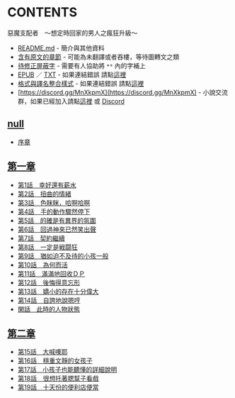 # CONTENTS

惡魔支配者　～想定時回家的男人之瘋狂升級～


- [README.md](README.md) - 簡介與其他資料
- [含有原文的章節](ja.md) - 可能為未翻譯或者吞樓，等待圖轉文之類
- [待修正屏蔽字](%E5%BE%85%E4%BF%AE%E6%AD%A3%E5%B1%8F%E8%94%BD%E5%AD%97.md) - 需要有人協助將 `**` 內的字補上
- [EPUB](https://gitlab.com/demonovel/epub-txt/blob/master/kakuyomu_out/%E6%83%A1%E9%AD%94%E6%94%AF%E9%85%8D%E8%80%85%E3%80%80%EF%BD%9E%E6%83%B3%E5%AE%9A%E6%99%82%E5%9B%9E%E5%AE%B6%E7%9A%84%E7%94%B7%E4%BA%BA%E4%B9%8B%E7%98%8B%E7%8B%82%E5%8D%87%E7%B4%9A%EF%BD%9E.epub) ／ [TXT](https://gitlab.com/demonovel/epub-txt/blob/master/kakuyomu_out/out/%E6%83%A1%E9%AD%94%E6%94%AF%E9%85%8D%E8%80%85%E3%80%80%EF%BD%9E%E6%83%B3%E5%AE%9A%E6%99%82%E5%9B%9E%E5%AE%B6%E7%9A%84%E7%94%B7%E4%BA%BA%E4%B9%8B%E7%98%8B%E7%8B%82%E5%8D%87%E7%B4%9A.out.txt) - 如果連結錯誤 請點[這裡](https://gitlab.com/demonovel/epub-txt/tree/master)
- [格式與譯名整合樣式](https://github.com/bluelovers/node-novel/blob/master/lib/locales/%E6%83%A1%E9%AD%94%E6%94%AF%E9%85%8D%E8%80%85%E3%80%80%EF%BD%9E%E6%83%B3%E5%AE%9A%E6%99%82%E5%9B%9E%E5%AE%B6%E7%9A%84%E7%94%B7%E4%BA%BA%E4%B9%8B%E7%98%8B%E7%8B%82%E5%8D%87%E7%B4%9A%EF%BD%9E.ts) - 如果連結錯誤 請點[這裡](https://github.com/bluelovers/node-novel/tree/master/lib/locales)
- [https://discord.gg/MnXkpmX](https://discord.gg/MnXkpmX) - 小說交流群，如果已經加入請點[這裡](https://discordapp.com/channels/467794087769014273/467794088285175809) 或 [Discord](https://discordapp.com/channels/@me)


## [null](00000_null)

- [序章](00000_null/00000_%E5%BA%8F%E7%AB%A0.txt)


## [第一章](00010_%E7%AC%AC%E4%B8%80%E7%AB%A0)

- [第1話　幸好還有薪水](00010_%E7%AC%AC%E4%B8%80%E7%AB%A0/00000_%E7%AC%AC1%E8%A9%B1%E3%80%80%E5%B9%B8%E5%A5%BD%E9%82%84%E6%9C%89%E8%96%AA%E6%B0%B4.txt)
- [第2話　扭曲的情緒](00010_%E7%AC%AC%E4%B8%80%E7%AB%A0/00010_%E7%AC%AC2%E8%A9%B1%E3%80%80%E6%89%AD%E6%9B%B2%E7%9A%84%E6%83%85%E7%B7%92.txt)
- [第3話　色眯眯，哈啊哈啊](00010_%E7%AC%AC%E4%B8%80%E7%AB%A0/00020_%E7%AC%AC3%E8%A9%B1%E3%80%80%E8%89%B2%E7%9C%AF%E7%9C%AF%EF%BC%8C%E5%93%88%E5%95%8A%E5%93%88%E5%95%8A.txt)
- [第4話　手的動作驟然停下](00010_%E7%AC%AC%E4%B8%80%E7%AB%A0/00030_%E7%AC%AC4%E8%A9%B1%E3%80%80%E6%89%8B%E7%9A%84%E5%8B%95%E4%BD%9C%E9%A9%9F%E7%84%B6%E5%81%9C%E4%B8%8B.txt)
- [第5話　的確是有異界的氛圍](00010_%E7%AC%AC%E4%B8%80%E7%AB%A0/00040_%E7%AC%AC5%E8%A9%B1%E3%80%80%E7%9A%84%E7%A2%BA%E6%98%AF%E6%9C%89%E7%95%B0%E7%95%8C%E7%9A%84%E6%B0%9B%E5%9C%8D.txt)
- [第6話　回過神來已然笑出聲](00010_%E7%AC%AC%E4%B8%80%E7%AB%A0/00050_%E7%AC%AC6%E8%A9%B1%E3%80%80%E5%9B%9E%E9%81%8E%E7%A5%9E%E4%BE%86%E5%B7%B2%E7%84%B6%E7%AC%91%E5%87%BA%E8%81%B2.txt)
- [第7話　契約繼續](00010_%E7%AC%AC%E4%B8%80%E7%AB%A0/00060_%E7%AC%AC7%E8%A9%B1%E3%80%80%E5%A5%91%E7%B4%84%E7%B9%BC%E7%BA%8C.txt)
- [第8話　一定是戦闘狂](00010_%E7%AC%AC%E4%B8%80%E7%AB%A0/00070_%E7%AC%AC8%E8%A9%B1%E3%80%80%E4%B8%80%E5%AE%9A%E6%98%AF%E6%88%A6%E9%97%98%E7%8B%82.txt)
- [第9話　猶如迫不及待的小孩一般](00010_%E7%AC%AC%E4%B8%80%E7%AB%A0/00080_%E7%AC%AC9%E8%A9%B1%E3%80%80%E7%8C%B6%E5%A6%82%E8%BF%AB%E4%B8%8D%E5%8F%8A%E5%BE%85%E7%9A%84%E5%B0%8F%E5%AD%A9%E4%B8%80%E8%88%AC.txt)
- [第10話　為何而活](00010_%E7%AC%AC%E4%B8%80%E7%AB%A0/00090_%E7%AC%AC10%E8%A9%B1%E3%80%80%E7%82%BA%E4%BD%95%E8%80%8C%E6%B4%BB.txt)
- [第11話　滿滿地回收ＤＰ](00010_%E7%AC%AC%E4%B8%80%E7%AB%A0/00100_%E7%AC%AC11%E8%A9%B1%E3%80%80%E6%BB%BF%E6%BB%BF%E5%9C%B0%E5%9B%9E%E6%94%B6%EF%BC%A4%EF%BC%B0.txt)
- [第12話　後悔得意忘形](00010_%E7%AC%AC%E4%B8%80%E7%AB%A0/00110_%E7%AC%AC12%E8%A9%B1%E3%80%80%E5%BE%8C%E6%82%94%E5%BE%97%E6%84%8F%E5%BF%98%E5%BD%A2.txt)
- [第13話　嬌小的存在十分偉大](00010_%E7%AC%AC%E4%B8%80%E7%AB%A0/00120_%E7%AC%AC13%E8%A9%B1%E3%80%80%E5%AC%8C%E5%B0%8F%E7%9A%84%E5%AD%98%E5%9C%A8%E5%8D%81%E5%88%86%E5%81%89%E5%A4%A7.txt)
- [第14話　自誇地說嗯哼](00010_%E7%AC%AC%E4%B8%80%E7%AB%A0/00130_%E7%AC%AC14%E8%A9%B1%E3%80%80%E8%87%AA%E8%AA%87%E5%9C%B0%E8%AA%AA%E5%97%AF%E5%93%BC.txt)
- [閑話　此時的人物狀態](00010_%E7%AC%AC%E4%B8%80%E7%AB%A0/00140_%E9%96%91%E8%A9%B1%E3%80%80%E6%AD%A4%E6%99%82%E7%9A%84%E4%BA%BA%E7%89%A9%E7%8B%80%E6%85%8B.txt)


## [第二章](00020_%E7%AC%AC%E4%BA%8C%E7%AB%A0)

- [第15話　大喊噢耶](00020_%E7%AC%AC%E4%BA%8C%E7%AB%A0/00000_%E7%AC%AC15%E8%A9%B1%E3%80%80%E5%A4%A7%E5%96%8A%E5%99%A2%E8%80%B6.txt)
- [第16話　穩重文靜的女孩子](00020_%E7%AC%AC%E4%BA%8C%E7%AB%A0/00010_%E7%AC%AC16%E8%A9%B1%E3%80%80%E7%A9%A9%E9%87%8D%E6%96%87%E9%9D%9C%E7%9A%84%E5%A5%B3%E5%AD%A9%E5%AD%90.txt)
- [第17話　小孩子也能聽懂的詳細說明](00020_%E7%AC%AC%E4%BA%8C%E7%AB%A0/00020_%E7%AC%AC17%E8%A9%B1%E3%80%80%E5%B0%8F%E5%AD%A9%E5%AD%90%E4%B9%9F%E8%83%BD%E8%81%BD%E6%87%82%E7%9A%84%E8%A9%B3%E7%B4%B0%E8%AA%AA%E6%98%8E.txt)
- [第18話　很想托著腮幫子看戲](00020_%E7%AC%AC%E4%BA%8C%E7%AB%A0/00030_%E7%AC%AC18%E8%A9%B1%E3%80%80%E5%BE%88%E6%83%B3%E6%89%98%E8%91%97%E8%85%AE%E5%B9%AB%E5%AD%90%E7%9C%8B%E6%88%B2.txt)
- [第19話　十天份的便利店便當](00020_%E7%AC%AC%E4%BA%8C%E7%AB%A0/00040_%E7%AC%AC19%E8%A9%B1%E3%80%80%E5%8D%81%E5%A4%A9%E4%BB%BD%E7%9A%84%E4%BE%BF%E5%88%A9%E5%BA%97%E4%BE%BF%E7%95%B6.txt)

